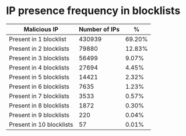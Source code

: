 # IP presence frequency in blocklists
| Malicious IP | Number of IPs | % |
|----|----|----|
| Present in 1 blocklist | 430939 | 69.20% |
| Present in 2 blocklists | 79880 | 12.83% |
| Present in 3 blocklists | 56499 | 9.07% |
| Present in 4 blocklists | 27694 | 4.45% |
| Present in 5 blocklists | 14421 | 2.32% |
| Present in 6 blocklists | 7635 | 1.23% |
| Present in 7 blocklists | 3533 | 0.57% |
| Present in 8 blocklists | 1872 | 0.30% |
| Present in 9 blocklists | 220 | 0.04% |
| Present in 10 blocklists | 57 | 0.01% |
